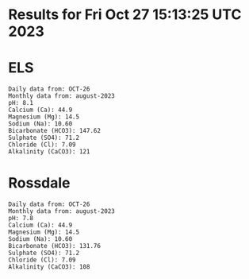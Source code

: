 # Results for Fri Oct 27 15:13:25 UTC 2023
# ELS
```
Daily data from: OCT-26
Monthly data from: august-2023
pH: 8.1
Calcium (Ca): 44.9
Magnesium (Mg): 14.5
Sodium (Na): 10.60
Bicarbonate (HCO3): 147.62
Sulphate (SO4): 71.2
Chloride (Cl): 7.09
Alkalinity (CaCO3): 121
```
# Rossdale
```
Daily data from: OCT-26
Monthly data from: august-2023
pH: 7.8
Calcium (Ca): 44.9
Magnesium (Mg): 14.5
Sodium (Na): 10.60
Bicarbonate (HCO3): 131.76
Sulphate (SO4): 71.2
Chloride (Cl): 7.09
Alkalinity (CaCO3): 108
```
